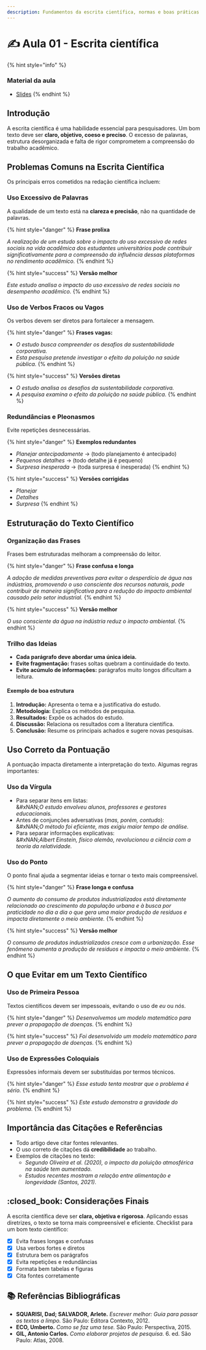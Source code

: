 ```yaml
---
description: Fundamentos da escrita científica, normas e boas práticas.
---
```


# ✍️ Aula 01 - Escrita científica

{% hint style="info" %}
### **Material da aula**

* [Slides](slides/Aula00%20-%20Apresenta%C3%A7%C3%A3o%20da%20disciplina.pdf)&#x20;
{% endhint %}

## **Introdução**

A escrita científica é uma habilidade essencial para pesquisadores. Um bom texto deve ser **claro, objetivo, coeso e preciso**. O excesso de palavras, estrutura desorganizada e falta de rigor comprometem a compreensão do trabalho acadêmico.

## **Problemas Comuns na Escrita Científica**

Os principais erros cometidos na redação científica incluem:

### **Uso Excessivo de Palavras**

A qualidade de um texto está na **clareza e precisão**, não na quantidade de palavras.

{% hint style="danger" %}
**Frase prolixa**

_A realização de um estudo sobre o impacto do uso excessivo de redes sociais na vida acadêmica dos estudantes universitários pode contribuir significativamente para a compreensão da influência dessas plataformas no rendimento acadêmico._
{% endhint %}

{% hint style="success" %}
**Versão melhor**

_Este estudo analisa o impacto do uso excessivo de redes sociais no desempenho acadêmico._
{% endhint %}

### **Uso de Verbos Fracos ou Vagos**

Os verbos devem ser diretos para fortalecer a mensagem.

{% hint style="danger" %}
**Frases vagas:**

* _O estudo busca compreender os desafios da sustentabilidade corporativa._
* _Esta pesquisa pretende investigar o efeito da poluição na saúde pública._
{% endhint %}

{% hint style="success" %}
**Versões diretas**

* _O estudo analisa os desafios da sustentabilidade corporativa._
* _A pesquisa examina o efeito da poluição na saúde pública._
{% endhint %}

### **Redundâncias e Pleonasmos**

Evite repetições desnecessárias.

{% hint style="danger" %}
**Exemplos redundantes**

* _Planejar antecipadamente_ → (todo planejamento é antecipado)
* _Pequenos detalhes_ → (todo detalhe já é pequeno)
* _Surpresa inesperada_ → (toda surpresa é inesperada)
{% endhint %}

{% hint style="success" %}
**Versões corrigidas**

* _Planejar_
* _Detalhes_
* _Surpresa_
{% endhint %}

## **Estruturação do Texto Científico**

### **Organização das Frases**

Frases bem estruturadas melhoram a compreensão do leitor.

{% hint style="danger" %}
**Frase confusa e longa**

_A adoção de medidas preventivas para evitar o desperdício de água nas indústrias, promovendo o uso consciente dos recursos naturais, pode contribuir de maneira significativa para a redução do impacto ambiental causado pelo setor industrial._
{% endhint %}

{% hint style="success" %}
**Versão melhor**

_O uso consciente da água na indústria reduz o impacto ambiental._
{% endhint %}

### **Trilho das Ideias**

* **Cada parágrafo deve abordar uma única ideia.**
* **Evite fragmentação:** frases soltas quebram a continuidade do texto.
* **Evite acúmulo de informações:** parágrafos muito longos dificultam a leitura.

#### **Exemplo de boa estrutura**

1. **Introdução:** Apresenta o tema e a justificativa do estudo.
2. **Metodologia:** Explica os métodos de pesquisa.
3. **Resultados:** Expõe os achados do estudo.
4. **Discussão:** Relaciona os resultados com a literatura científica.
5. **Conclusão:** Resume os principais achados e sugere novas pesquisas.

## **Uso Correto da Pontuação**

A pontuação impacta diretamente a interpretação do texto. Algumas regras importantes:

### **Uso da Vírgula**

* Para separar itens em listas:\
  &#xNAN;_&#x4F; estudo envolveu alunos, professores e gestores educacionais._
* Antes de conjunções adversativas (_mas, porém, contudo_):\
  &#xNAN;_&#x4F; método foi eficiente, mas exigiu maior tempo de análise._
* Para separar informações explicativas:\
  &#xNAN;_&#x41;lbert Einstein, físico alemão, revolucionou a ciência com a teoria da relatividade._

### **Uso do Ponto**

O ponto final ajuda a segmentar ideias e tornar o texto mais compreensível.

{% hint style="danger" %}
**Frase longa e confusa**

_O aumento do consumo de produtos industrializados está diretamente relacionado ao crescimento da população urbana e à busca por praticidade no dia a dia o que gera uma maior produção de resíduos e impacta diretamente o meio ambiente._
{% endhint %}

{% hint style="success" %}
**Versão melhor**

_O consumo de produtos industrializados cresce com a urbanização. Esse fenômeno aumenta a produção de resíduos e impacta o meio ambiente._
{% endhint %}

## **O que Evitar em um Texto Científico**

### **Uso de Primeira Pessoa**

Textos científicos devem ser impessoais, evitando o uso de _eu_ ou _nós_.

{% hint style="danger" %}
_Desenvolvemos um modelo matemático para prever a propagação de doenças._
{% endhint %}

{% hint style="success" %}
_Foi desenvolvido um modelo matemático para prever a propagação de doenças._
{% endhint %}

### **Uso de Expressões Coloquiais**

Expressões informais devem ser substituídas por termos técnicos.

{% hint style="danger" %}
_Esse estudo tenta mostrar que o problema é sério._
{% endhint %}

{% hint style="success" %}
_Este estudo demonstra a gravidade do problema._
{% endhint %}

## **Importância das Citações e Referências**

* Todo artigo deve citar fontes relevantes.
* O uso correto de citações dá **credibilidade** ao trabalho.
* Exemplos de citações no texto:
  * _Segundo Oliveira et al. (2020), o impacto da poluição atmosférica na saúde tem aumentado._
  * _Estudos recentes mostram a relação entre alimentação e longevidade (Santos, 2021)._

## :closed\_book: **Considerações Finais**

A escrita científica deve ser **clara, objetiva e rigorosa**. Aplicando essas diretrizes, o texto se torna mais compreensível e eficiente. Checklist para um bom texto científico:

* [x] Evita frases longas e confusas
* [x] Usa verbos fortes e diretos
* [x] Estrutura bem os parágrafos
* [x] Evita repetições e redundâncias
* [x] Formata bem tabelas e figuras
* [x] Cita fontes corretamente

## :books: Referências Bibliográficas

* **SQUARISI, Dad; SALVADOR, Arlete.** _Escrever melhor: Guia para passar os textos a limpo._ São Paulo: Editora Contexto, 2012.
* **ECO, Umberto.** _Como se faz uma tese._ São Paulo: Perspectiva, 2015.
* **GIL, Antonio Carlos.** _Como elaborar projetos de pesquisa._ 6. ed. São Paulo: Atlas, 2008.







